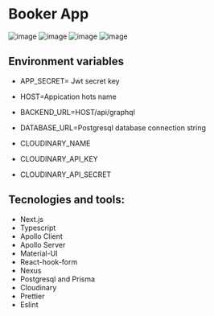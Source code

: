 # Booker App

![image](https://drive.google.com/uc?export=view&id=1n7MF8IswFeYoG_uRf_dGlKvD9gBLWYek)
![image](https://drive.google.com/uc?export=view&id=1n7MF8IswFeYoG_uRf_dGlKvD9gBLWYek)
![image](https://drive.google.com/uc?export=view&id=1n7MF8IswFeYoG_uRf_dGlKvD9gBLWYek)
![image](https://drive.google.com/uc?export=view&id=1n7MF8IswFeYoG_uRf_dGlKvD9gBLWYek)

## Environment variables

- APP_SECRET= Jwt secret key
- HOST=Appication hots name
- BACKEND_URL=HOST/api/graphql
- DATABASE_URL=Postgresql database connection string

- CLOUDINARY_NAME
- CLOUDINARY_API_KEY
- CLOUDINARY_API_SECRET

## Tecnologies and tools:

- Next.js
- Typescript
- Apollo Client
- Apollo Server
- Material-UI
- React-hook-form
- Nexus
- Postgresql and Prisma
- Cloudinary
- Prettier
- Eslint
